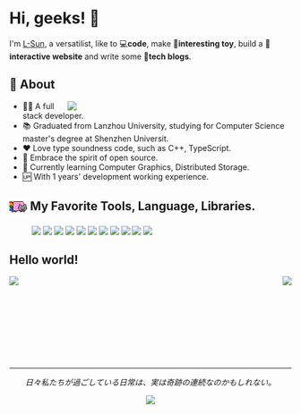 # Hi, geeks! 👋

I'm [L-Sun](https://github.com/L-Sun), a versatilist, like to 💻**code**, make 🛴**interesting toy**, build a 🎨**interactive website** and write some 📃**tech blogs**.

## 🧐 About

<img width="400" align="right" src="https://github-readme-stats.vercel.app/api?username=L-Sun&count_private=true&show_icons=true&theme=github_dark"/>

- 👩‍💻 A full stack developer.
- 📚 Graduated from Lanzhou University, studying for Computer Science master's degree at Shenzhen Universit. 
- ❤️ Love type soundness code, such as C++, TypeScript.
- 🤗 Embrace the spirit of open source.
- 🌱 Currently learning Computer Graphics, Distributed Storage.
- 🆙 With 1 years' development working experience.

<div style="clear: both;" />

<h2>
    <img valign="middle" src="./assets/nyan-cat-rainbow.gif" width="32"/>
    My Favorite Tools, Language, Libraries.
</h2>

<figure>
    <img height=32 src="https://img.shields.io/badge/-C++-00599C?logo=c%2B%2B&logoColor=white&style=flat-square">
    <img height=32 src="https://img.shields.io/badge/-CMake-064F8C?logo=CMake&logoColor=white&style=flat-square">
    <img height=32 src="https://img.shields.io/badge/-Git-F05032?logo=Git&logoColor=white&style=flat-square">
    <img height=32 src="https://img.shields.io/badge/-VS Code-007ACC?logo=Visual%20Studio%20Code&logoColor=white&style=flat-square">
    <img height=32 src="https://img.shields.io/badge/-React-61DAFB?logo=react&logoColor=white&style=flat-square" />
    <img height=32 src="https://img.shields.io/badge/-TypeScript-2f74c0?logo=TypeScript&logoColor=white&style=flat-square">
    <img height=32 src="https://img.shields.io/badge/-Next.js-000000?logo=Next.js&logoColor=white&style=flat-square">
    <img height=32 src="https://img.shields.io/badge/-NestJS-e0234e?logo=NestJS&logoColor=white&style=flat-square">
    <img height=32 src="https://img.shields.io/badge/-Python-3776AB?logo=Python&logoColor=white&style=flat-square">
    <img height=32 src="https://img.shields.io/badge/-Docker-2496ED?logo=Docker&logoColor=white&style=flat-square">
    <img height=32 src="https://img.shields.io/badge/-LaTeX-008080?logo=LaTex&logoColor=white&style=flat-square">
</figure>


## Hello world!

<img align="left" height="150" src="https://github-readme-stats.vercel.app/api/top-langs/?username=L-Sun&theme=github_dark&layout=compact" />
<img align="right" height="150" src="https://github-readme-stats.vercel.app/api/wakatime?username=@L_Sun&langs_count=6&custom_title=Usage%20over%20the%20Last%207%20Days&theme=github_dark&layout=compact&cache_seconds=1800" />

<br clear="both"/>
<hr/>

<p align="center">
    <cite>日々私たちが過ごしている日常は、実は奇跡の連続なのかもしれない。</cite>
</p>
<p align="center">
    <img src="https://visitor-badge.glitch.me/badge?page_id=L-Sun&left_color=green&right_color=red" />
</p>

